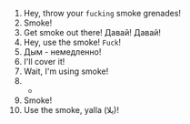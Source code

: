 1. Hey, throw your `fucking` smoke grenades!
2. Smoke!
3. Get smoke out there! Давай! Давай!
4. Hey, use the smoke! `Fuck`!
5. Дым - немедленно!
6. I'll cover it!
7. Wait, I'm using smoke!
8. -
9. Smoke!
10. Use the smoke, yalla (يلا)!